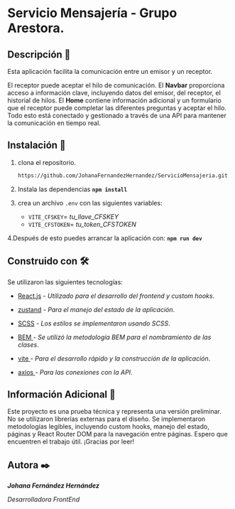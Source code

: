 # Servicio Mensajería - Grupo Arestora.

## Descripción 🚀



Esta aplicación facilita la comunicación entre un emisor y un receptor. 

El receptor puede aceptar el hilo de comunicación. El **Navbar** proporciona acceso a información clave, incluyendo datos del emisor, del receptor, el historial de hilos.
 El **Home** contiene información adicional y un formulario que el receptor puede completar las diferentes preguntas y aceptar el hilo. Todo esto está conectado y gestionado a través de una API para mantener la comunicación en tiempo real.

## Instalación 🔧

1. clona el repositorio.
   ```bash
   https://github.com/JohanaFernandezHernandez/ServicioMensajeria.git
   
2. Instala las dependencias
  __`npm install`__

3. crea un archivo `.env` con las siguientes variables:
        
    - `VITE_CFSKEY`= *tu_llave_CFSKEY*
    - `VITE_CFSTOKEN`= *tu_token_CFSTOKEN*

4.Después de esto puedes arrancar la aplicación con:
   __`npm run dev`__



## Construido con 🛠️

Se utilizaron las siguientes tecnologías:

- [React.js](https://react.dev/) - *Utilizado para el desarrollo del frontend y custom hooks*.

- [zustand](https://zustand-demo.pmnd.rs/) - *Para el manejo del estado de la aplicación*.

- [SCSS](https://sass-lang.com/) - *Los estilos se implementaron usando SCSS*.

- [BEM ](https://getbem.com/) - *Se utilizó la metodología BEM para el nombramiento de las clases*.

- [vite ](https://getbem.com/) - *Para el desarrollo rápido y la construcción de la aplicación*.

- [axios ](https://axios-http.com/es/docs/intro) - *Para las conexiones con la API*.


## Información Adicional 📖

Este proyecto es una prueba técnica y representa una versión preliminar. No se utilizaron librerías externas para el diseño. Se implementaron metodologías legibles, incluyendo custom hooks, manejo del estado, páginas y React Router DOM para la navegación entre páginas. Espero que encuentren el trabajo útil. ¡Gracias por leer!



## Autora ✒️

__*Johana Fernández Hernández*__

*Desarrolladora FrontEnd*
